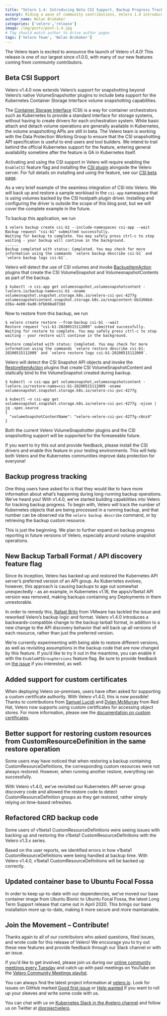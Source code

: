 ```yaml
---
title: "Velero 1.4: Introducing Beta CSI Support, Backup Progress Tracking, and Much More!"
excerpt: Riding a wave of community contributions, Velero 1.4 introduces beta CSI support, improvements to backup progress tracking, and more. A major focus for 1.4 was addressing issues raised by the community, and we are proud to be able to deliver improvements that matter to you.
author_name: Nolan Brubaker
categories: ['velero','release']
image: /img/posts/post-1.4.jpg
# Tag should match author to drive author pages
tags: ['Velero Team', 'Nolan Brubaker']
---
```

The Velero team is excited to announce the launch of Velero v1.4.0! This release is one of our largest since v1.0.0, with many of our new features coming from community contributors.

## Beta CSI Support

Velero v1.4.0 now extends Velero’s support for snapshotting beyond Velero’s native VolumeSnapshotter plugins to include beta support for the Kubernetes Container Storage Interface volume snapshotting capabilities.

The [Container Storage Interface](https://github.com/container-storage-interface/spec) (CSI) is a way for container orchestrators such as Kubernetes to provide a standard interface for storage systems, without having to create drivers for each orchestration system. While basic attach and detach volume operations are generally available in Kubernetes, the volume snapshotting APIs are still in beta. The Velero team is working with the Data Protection Working Group to ensure that the CSI snapshotting API specification is useful to end users and tool builders.  We intend to trail behind the official Kubernetes support for the feature, entering general availability sometime after the feature is GA in Kubernetes itself.

Activating and using the CSI support in Velero will require enabling the `EnableCSI` feature flag and installing the [CSI plugin](https://github.com/velann21/velero-plugin-for-csi/) alongside the Velero server. For full details on installing and using the feature, see our [CSI beta page](https://velero.io/docs/csi/).

As a very brief example of the seamless integration of CSI into Velero. We will back up and restore a sample workload in the `csi-app` namespace that is using volumes backed by the CSI hostpath plugin driver. Installing and configuring the driver is outside the scope of this blog post, but we will cover the complete example in the future.

To backup this application, we run

```
$ velero backup create csi-b1 --include-namespaces csi-app --wait
Backup request "csi-b1" submitted successfully.
Waiting for backup to complete. You may safely press ctrl-c to stop waiting - your backup will continue in the background.
......
Backup completed with status: Completed. You may check for more information using the commands `velero backup describe csi-b1` and `velero backup logs csi-b1`.
```

Velero will detect the use of CSI volumes and invoke [BackupItemAction](https://github.com/velann21/velero-plugin-for-csi#kinds-of-plugins-included) plugins that create the CSI VolumeSnapshot and VolumesnapshotContents as part of the backup.

```
$ kubectl -n csi-app get volumesnapshot,volumesnapshotcontent -lvelero.io/backup-name=csi-b1 -oname
volumesnapshot.snapshot.storage.k8s.io/velero-csi-pvc-4277g
volumesnapshotcontent.snapshot.storage.k8s.io/snapcontent-bb3266bd-d36a-4e00-9ad0-bfbb98a073dd
```

Now to restore from this backup, we run

```
$ velero create restore --from-backup csi-b1 --wait
Restore request "csi-b1-20200515112009" submitted successfully.
Waiting for restore to complete. You may safely press ctrl-c to stop waiting - your restore will continue in the background.

Restore completed with status: Completed. You may check for more information using the commands `velero restore describe csi-b1-20200515112009` and `velero restore logs csi-b1-20200515112009`.
```

Velero will detect the CSI Snapshot API objects and invoke the [RestoreItemAction](https://github.com/velann21/velero-plugin-for-csi#kinds-of-plugins-included) plugins that create CSI VolumeSnapshotContent and statically bind to the VolumeSnapshot created during backup.

```
$ kubectl -n csi-app get volumesnapshot,volumesnapshotcontent -lvelero.io/restore-name=csi-b1-20200515112009 -oname
volumesnapshot.snapshot.storage.k8s.io/velero-csi-pvc-4277g

$ kubectl –n csi-app get volumesnapshot.snapshot.storage.k8s.io/velero-csi-pvc-4277g -ojson | jq .spec.source
{
  "volumeSnapshotContentName": "velero-velero-csi-pvc-4277g-c6nz4"
}
```

Both the current Velero VolumeSnapshotter plugins and the CSI snapshotting support will be supported for the foreseeable future.


If you want to try this out and provide feedback, please install the CSI drivers and enable this feature in your testing environments. This will help both Velero and the Kubernetes communities improve data protection for everyone!

## Backup progress tracking

One thing users have asked for is that they would like to have more information about what’s happening during long-running backup operations. We’ve heard you! With v1.4.0, we’ve started building capabilities into Velero for tracking backup progress. To begin with, Velero will track the number of Kubernetes objects that are being processed in a running backup, and that number can be observed via the `velero backup describe` command, or by retrieving the backup custom resource.

This is just the beginning. We plan to further expand on backup progress reporting in future versions of Velero, especially around volume snapshot operations.

## New Backup Tarball Format / API discovery feature flag
Since its inception, Velero has backed up and restored the Kubernetes API server’s preferred version of an API group. As Kubernetes evolves, however, this approach is causing backups to age out somewhat unexpectedly - as an example, in Kubernetes v1.16, the apps/v1beta1 API version was removed, making backups containing any Deployments in them unrestorable.

In order to remedy this, [Rafael Brito](https://github.com/brito-rafa) from VMware has tackled the issue and reworked Velero’s backup logic and format. Velero v1.4.0 introduces a backwards-compatible change to the backup tarball format, in addition to a new change to the API discovery behavior that will back up all versions of each resource, rather than just the preferred version.

We’re currently experimenting with being able to restore different versions, as well as revisiting assumptions in the backup code that are now changed by this feature. If you’d like to try it out in the meantime, you can enable it with the `EnableAPIGroupVersions` feature flag. Be sure to provide feedback on [the issue](https://github.com/velann21/velero/issues/2551) if you interested, as well.

## Added support for custom certificates

When deploying Velero on-premises, users have often asked for supporting a custom certificate authority. With Velero v1.4.0, this is now possible! Thanks to contributions from [Samuel Lucidi](https://github.com/mansam) and [Dylan McMurray](https://github.com/dymurray) from Red Hat, Velero now supports using custom certificates for accessing object stores. For more information, please see the [documentation on custom certificates](https://velero.io/docs/v1.4/self-signed-certificates/).

## Better support for restoring custom resources from CustomResourceDefinition in the same restore operation

Some users may have noticed that when restoring a backup containing CustomResourceDefinitions, the corresponding custom resources were not always restored. However, when running another restore, everything ran successfully.

With Velero v1.4.0, we’ve revisited our Kuberneters API server group discovery code and allowed the restore code to detect CustomResourceDefinition groups as they get restored, rather simply relying on time-based refreshes.

## Refactored CRD backup code

Some users of v1beta1 CustomResourceDefinitions were seeing issues with backing up and restoring the v1beta1 CustomResourceDefinitions with the Velero v1.3.x series.

Based on the user reports, we identified errors in how v1beta1 CustomResourceDefinitions were being handled at backup time. With Velero v1.4.0, v1beta1 CustomResourceDefinitions will be backed up correctly.

## Updated container base to Ubuntu Focal Fossa

In order to keep up-to-date with our dependencies, we’ve moved our base container image from Ubuntu Bionic to Ubuntu Focal Fossa, the latest Long Term Support release that came out in April 2020. This brings our base installation more up-to-date, making it more secure and more maintainable.


## Join the Movement – Contribute!

Thanks again to all of our contributors who asked questions, filed issues, and wrote code for this release of Velero! We encourage you to try out these new features and provide feedback through our Slack channel or with an issue.

If you’d like to get involved, please join us during our [online community meetings every Tuesday](https://velero.io/community/) and catch up with past meetings on YouTube on the [Velero Community Meetings playlist](https://www.youtube.com/watch?v=nc48ocI-6go&list=PL7bmigfV0EqQRysvqvqOtRNk4L5S7uqwM).

You can always find the latest project information at [velero.io](https://velero.io). Look for issues on GitHub marked [Good first issue](https://github.com/velann21/velero/issues?q=is:open+is:issue+label:%22Good+first+issue%22) or [Help wanted](https://github.com/velann21/velero/issues?utf8=✓&q=is:open+is:issue+label:%22Help+wanted%22+) if you want to roll up your sleeves and write some code with us.

You can chat with us on [Kubernetes Slack in the #velero channel](https://kubernetes.slack.com/messages/C6VCGP4MT) and follow us on Twitter at [@projectvelero](https://twitter.com/projectvelero).
